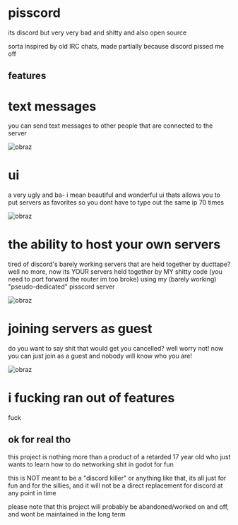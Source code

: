# pisscord
its discord but very very bad and shitty and also open source

sorta inspired by old IRC chats, made partially because discord pissed me off
## features
# text messages
you can send text messages to other people that are connected to the server

![obraz](https://github.com/user-attachments/assets/d498db2a-652e-4a6d-b7fd-6555b7851045)

# ui
a very ugly and ba- i mean beautiful and wonderful ui thats allows you to put servers as favorites so you dont have to type out the same ip 70 times

![obraz](https://github.com/user-attachments/assets/a372f5ce-d505-4072-8ee4-24b3117c3828)

# the ability to host your own servers
tired of discord's barely working servers that are held together by ducttape? well no more, now its YOUR servers held together by MY shitty code (you need to port forward the router im too broke) using my (barely working) "pseudo-dedicated" pisscord server

![obraz](https://github.com/user-attachments/assets/c7959a78-f9f0-468a-9bd1-b9fedfee425f)

# joining servers as guest
do you want to say shit that would get you cancelled? well worry not! now you can just join as a guest and nobody will know who you are!

![obraz](https://github.com/user-attachments/assets/01bb7033-7711-49c4-a377-cc6b4d42c4f1)

# i fucking ran out of features
fuck

## ok for real tho
this project is nothing more than a product of a retarded 17 year old who just wants to learn how to do networking shit in godot for fun

this is NOT meant to be a "discord killer" or anything like that, its all just for fun and for the sillies, and it will not be a direct replacement for discord at any point in time

please note that this project will probably be abandoned/worked on and off, and wont be maintained in the long term
